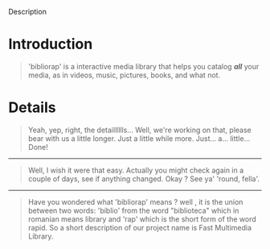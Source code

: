 Description

# Introduction #

> 'bibliorap' is a interactive media library that helps you catalog **_all_** your media, as in videos, music, pictures, books, and what not.


# Details #

> Yeah, yep, right, the detailllllls... Well, we're working on that, please bear with us a little longer. Just a little while more. Just... a... little... Done!

---

> Well, I wish it were that easy. Actually you might check again in a couple of days, see if anything changed. Okay ? See ya' 'round, fella'.

---

> Have you wondered what 'bibliorap' means ? well , it is the union between two words: 'biblio' from the word  "biblioteca" which in romanian means library and 'rap' which is the short form  of the word rapid. So a short description of our project name is Fast Multimedia Library.